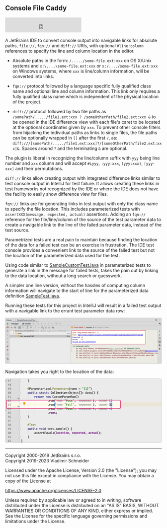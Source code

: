 ## Console File Caddy

<iframe width="245px" height="48px" frameborder="none" src="https://plugins.jetbrains.com/embeddable/install/21513"></iframe>

A JetBrains IDE to convert console output into navigable links for absolute paths, `file://`,
`fqn://` and `diff://` URIs, with optional `#line:column` references to specify the line and
column location in the editor.

* Absolute paths in the form: `/...../some-file.ext:xxx` on OS X/Unix systems and
  `x:\....\some-file.ext:xxx` or `x:/..../some-file.ext:xxx` on Windows systems, where `xxx` is
  line/column information, will be converted into links.

* `fqn://` protocol followed by a language specific fully qualified class name and optional line
  and column information. This link only requires a fully qualified class name which is
  independent of the physical location of the project.

* `diff://` protocol followed by two file paths as `/somePath/...../file1.ext:xxx ?
  /someOtherPath/file2.ext:xxx &` to be opened in the IDE difference view with each file's caret
  to be located at the optional coordinates given by `xxx`. To prevent other console filters
  from hijacking the individual paths as links to single files, the file paths can be optionally
  wrapped in `[]` after the first `/`, as:
  `diff:///[somePath/...../file1.ext:xxx]?/[someOtherPath/file2.ext:xxx]&`. Spaces around `?`
  and the terminating `&` are optional.

The plugin is liberal in recognizing the line/column suffix with `yyy` being line number and
`xxx` column and will accept `#Lyyy`, `:yyy:xxx`, `(yyy:xxx)`, `[yyy-xxx]` and their
permutations.

`diff://` links allow creating output with integrated difference links similar to test console
output in IntelliJ for test failure. It allows creating these links in test frameworks not
recognized by the IDE or where the IDE does not have the facility to easily show difference view
for files.

`fqn://` links are for generating links in test output with only the class name to specify the
file location. This includes parameterized tests with `assertXXX(message, expected, actual)`
assertions. Adding an `fqn://` reference for the file/line/column of the source of the test
parameter data to create a navigable link to the line of the failed parameter data, instead of
the test source.

Parametrized tests are a real pain to maintain because finding the location of the data for a
failed test can be an exercise in frustration. The IDE test console provides a convenient link
to the source of the failed test but not the location of the parameterized data used for the
test.

Using code similar to
[SampleCustomTest.java](src/test/com/vladsch/plugins/consolefilecaddy/SampleCustomizedTest.java)
in parameterized tests to generate a link in the message for failed tests, takes the pain out by
linking to the data location, without a long search or guesswork.

A simpler one line version, without the hassles of computing column information will navigate to
the start of line for the parameterized data definition
[SampleTest.java](src/test/com/vladsch/plugins/consolefilecaddy/SampleTest.java).

Running these tests for this project in IntelliJ will result in a failed test output with a
navigable link to the errant test parameter data row:

![ScreenShot_TestResults](assets/images/ScreenShot_TestResults.png)

Navigation takes you right to the location of the data:

![ScreenShot_NavigatedLink](assets/images/ScreenShot_NavigatedLink.png)

---

Copyright 2000-2019 JetBrains s.r.o.  
Copyright 2019-2023 Vladimir Schneider

Licensed under the Apache License, Version 2.0 (the "License"); you may not use this file except
in compliance with the License. You may obtain a copy of the License at

<https://www.apache.org/licenses/LICENSE-2.0>

Unless required by applicable law or agreed to in writing, software distributed under the
License is distributed on an "AS IS" BASIS, WITHOUT WARRANTIES OR CONDITIONS OF ANY KIND, either
express or implied. See the License for the specific language governing permissions and
limitations under the License.

